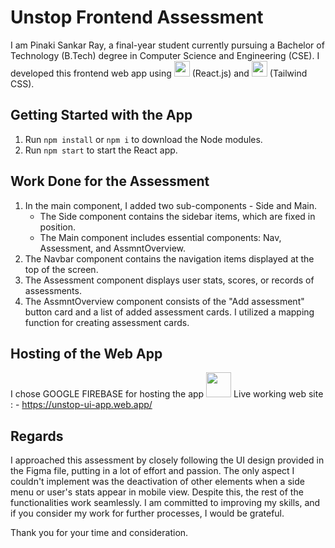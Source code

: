 # Unstop Frontend Assessment

I am Pinaki Sankar Ray, a final-year student currently pursuing a Bachelor of Technology (B.Tech) degree in Computer Science and Engineering (CSE). I developed this frontend web app using <img src = "https://upload.wikimedia.org/wikipedia/commons/a/a7/React-icon.svg" height = "25" width = "25"/> (React.js) and <img src = "https://img.icons8.com/color/48/tailwind_css.png" height = "25" width = "25"/> (Tailwind CSS).

## Getting Started with the App

1. Run `npm install` or `npm i` to download the Node modules.
2. Run `npm start` to start the React app.

## Work Done for the Assessment

1. In the main component, I added two sub-components - Side and Main.
   - The Side component contains the sidebar items, which are fixed in position.
   - The Main component includes essential components: Nav, Assessment, and AssmntOverview.
2. The Navbar component contains the navigation items displayed at the top of the screen.
3. The Assessment component displays user stats, scores, or records of assessments.
4. The AssmntOverview component consists of the "Add assessment" button card and a list of added assessment cards. I utilized a mapping function for creating assessment cards.

## Hosting of the Web App

I chose GOOGLE FIREBASE for hosting the app <img src = "https://w7.pngwing.com/pngs/246/288/png-transparent-firebase-hd-logo-thumbnail.png" height = "40" width = "40"/>
Live working web site : - https://unstop-ui-app.web.app/

## Regards

I approached this assessment by closely following the UI design provided in the Figma file, putting in a lot of effort and passion. The only aspect I couldn't implement was the deactivation of other elements when a side menu or user's stats appear in mobile view. Despite this, the rest of the functionalities work seamlessly. I am committed to improving my skills, and if you consider my work for further processes, I would be grateful.

Thank you for your time and consideration.

